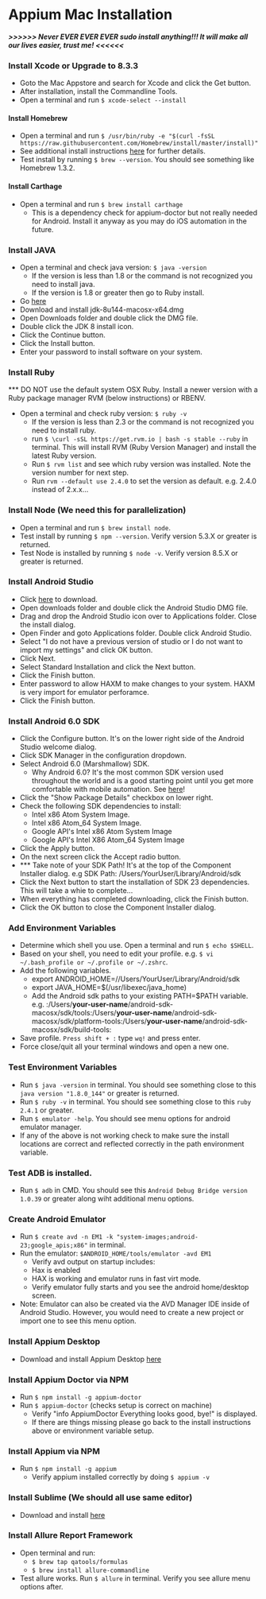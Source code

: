 # Appium Mac Installation

***>>>>>> Never EVER EVER EVER sudo install anything!!! It will make all our lives easier, trust me! <<<<<<***

### Install Xcode or Upgrade to 8.3.3
* Goto the Mac Appstore and search for Xcode and click the Get button.
* After installation, install the Commandline Tools.
* Open a terminal and run `$ xcode-select --install`

#### Install Homebrew
* Open a terminal and run `$ /usr/bin/ruby -e "$(curl -fsSL https://raw.githubusercontent.com/Homebrew/install/master/install)"`
* See additional install instructions [here](https://github.com/Homebrew/brew/blob/master/share/doc/homebrew/Installation.md#installation) for further details.
* Test install by running `$ brew --version`. You should see something like Homebrew 1.3.2.

#### Install Carthage
* Open a terminal and run `$ brew install carthage`
   * This is a dependency check for appium-doctor but not really needed for Android. Install it anyway as you may do iOS automation in the future.
   
### Install JAVA
* Open a terminal and check java version: `$ java -version`
	* If the version is less than 1.8 or the command is not recognized you need to install java.
	* If the version is 1.8 or greater then go to Ruby install.
* Go [here](http://www.oracle.com/technetwork/java/javase/downloads/jdk8-downloads-2133151.html)
* Download and install jdk-8u144-macosx-x64.dmg
* Open Downloads folder and double click the DMG file.
* Double click the JDK 8 install icon.
* Click the Continue button.
* Click the Install button.
* Enter your password to install software on your system.

### Install Ruby 
*** DO NOT use the default system OSX Ruby. Install a newer version with a Ruby package manager RVM (below instructions) or RBENV.

* Open a terminal and check ruby version: `$ ruby -v`
	* If the version is less than 2.3 or the command is not recognized you need to install ruby.
	* run `$ \curl -sSL https://get.rvm.io | bash -s stable --ruby` in terminal. This will install RVM (Ruby Version Manager) and install the latest Ruby version.
	* Run `$ rvm list` and see which ruby version was installed. Note the version number for next step.
	* Run `rvm --default use 2.4.0` to set the version as default. e.g. 2.4.0 instead of 2.x.x...

### Install Node (We need this for parallelization)
* Open a terminal and run `$ brew install node`.
* Test install by running `$ npm --version`. Verify version 5.3.X or greater is returned.
* Test Node is installed by running `$ node -v`. Verify version 8.5.X or greater is returned.

### Install Android Studio
* Click [here](https://developer.android.com/studio/index.html#mac-bundle) to download.
* Open downloads folder and double click the Android Studio DMG file.
* Drag and drop the Android Studio icon over to Applications folder. Close the install dialog.
* Open Finder and goto Applications folder. Double click Android Studio.
* Select "I do not have a previous version of studio or I do not want to import my settings" and click OK button.
* Click Next.
* Select Standard Installation and click the Next button.
* Click the Finish button.
* Enter password to allow HAXM to make changes to your system. HAXM is very import for emulator perforamce.
* Click the Finish button.

### Install Android 6.0 SDK
* Click the Configure button. It's on the lower right side of the Android Studio welcome dialog.
* Click SDK Manager in the configuration dropdown.
* Select Android 6.0 (Marshmallow) SDK.
   * Why Android 6.0? It's the most common SDK version used throughout the world and is a good starting point until you get more comfortable with mobile automation. See [here](https://www.appbrain.com/stats/top-android-sdk-versions)!
* Click the "Show Package Details" checkbox on lower right.
* Check the following SDK dependencies to install:
   * Intel x86 Atom System Image.
   * Intel x86 Atom_64 System Image.
   * Google API's Intel x86 Atom System Image
   * Google API's Intel X86 Atom_64 System Image
* Click the Apply button.
* On the next screen click the Accept radio button.
* *** Take note of your SDK Path! It's at the top of the Component Installer dialog. e.g SDK Path: /Users/YourUser/Library/Android/sdk
* Click the Next button to start the installation of SDK 23 dependencies. This will take a whie to complete...
* When everything has completed downloading, click the Finish button.
* Click the OK button to close the Component Installer dialog.

### Add Environment Variables
* Determine which shell you use. Open a terminal and run `$ echo $SHELL`.
* Based on your shell, you need to edit your profile. e.g. `$ vi ~/.bash_profile or ~/.profile or ~/.zshrc`.
* Add the following variables.
	* export ANDROID_HOME=//Users/YourUser/Library/Android/sdk
	* export JAVA_HOME=$(/usr/libexec/java_home)
	* Add the Android sdk paths to your existing PATH=$PATH variable. e.g. :/Users/**your-user-name**/android-sdk-macosx/sdk/tools:/Users/**your-user-name**/android-sdk-macosx/sdk/platform-tools:/Users/**your-user-name**/android-sdk-macosx/sdk/build-tools:
* Save profile. `Press shift + :` type `wq!` and press enter.
* Force close/quit all your terminal windows and open a new one.

### Test Environment Variables
* Run `$ java -version` in terminal. You should see something close to this `java version "1.8.0_144"` or greater is returned.
* Run `$ ruby -v` in terminal. You should see something close to this `ruby 2.4.1` or greater.
* Run `$ emulator -help`. You should see menu options for android emulator manager.
* If any of the above is not working check to make sure the install locations are correct and reflected correctly in the path environment variable.

### Test ADB is installed.
* Run `$ adb` in CMD. You should see this `Android Debug Bridge version 1.0.39` or greater along wiht additional menu options.

### Create Android Emulator
* Run `$ create avd -n EM1 -k "system-images;android-23;google_apis;x86"` in terminal.
* Run the emulator: `$ANDROID_HOME/tools/emulator -avd EM1`
	* Verify avd output on startup includes:
	* Hax is enabled
	* HAX is working and emulator runs in fast virt mode.
	* Verify emulator fully starts and you see the android home/desktop screen.
* Note: Emulator can also be created via the AVD Manager IDE inside of Android Studio. However, you would need to create a new project or import one to see this menu option.

### Install Appium Desktop
* Download and install Appium Desktop [here](https://github.com/appium/appium-desktop/releases/download/v1.2.1/appium-desktop-1.2.1.dmg)


### Install Appium Doctor via NPM
* Run `$ npm install -g appium-doctor`
* Run `$ appium-doctor` (checks setup is correct on machine)
	*  	Verify "info AppiumDoctor Everything looks good, bye!" is displayed.
	* If there are things missing please go back to the install instructions above or environment variable setup.

### Install Appium via NPM
* Run `$ npm install -g appium`
	* Verify appium installed correctly by doing `$ appium -v`

### Install Sublime (We should all use same editor)
* Download and install [here](hhttps://download.sublimetext.com/Sublime%20Text%20Build%203143.dmg)

### Install Allure Report Framework
* Open terminal and run:
	* `$ brew tap qatools/formulas`
	* `$ brew install allure-commandline`
* Test allure works. Run `$ allure` in terminal. Verify you see allure menu options after.
